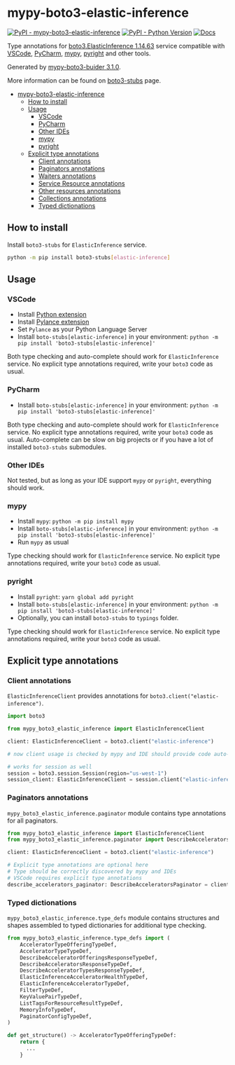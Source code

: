 # mypy-boto3-elastic-inference

[![PyPI - mypy-boto3-elastic-inference](https://img.shields.io/pypi/v/mypy-boto3-elastic-inference.svg?color=blue)](https://pypi.org/project/mypy-boto3-elastic-inference)
[![PyPI - Python Version](https://img.shields.io/pypi/pyversions/mypy-boto3-elastic-inference.svg?color=blue)](https://pypi.org/project/mypy-boto3-elastic-inference)
[![Docs](https://img.shields.io/readthedocs/mypy-boto3-builder.svg?color=blue)](https://mypy-boto3-builder.readthedocs.io/)

Type annotations for
[boto3.ElasticInference 1.14.63](https://boto3.amazonaws.com/v1/documentation/api/1.14.63/reference/services/elastic-inference.html#ElasticInference) service
compatible with
[VSCode](https://code.visualstudio.com/),
[PyCharm](https://www.jetbrains.com/pycharm/),
[mypy](https://github.com/python/mypy),
[pyright](https://github.com/microsoft/pyright)
and other tools.

Generated by [mypy-boto3-buider 3.1.0](https://github.com/vemel/mypy_boto3_builder).

More information can be found on [boto3-stubs](https://pypi.org/project/boto3-stubs/) page.

- [mypy-boto3-elastic-inference](#mypy-boto3-elastic-inference)
  - [How to install](#how-to-install)
  - [Usage](#usage)
    - [VSCode](#vscode)
    - [PyCharm](#pycharm)
    - [Other IDEs](#other-ides)
    - [mypy](#mypy)
    - [pyright](#pyright)
  - [Explicit type annotations](#explicit-type-annotations)
    - [Client annotations](#client-annotations)
    - [Paginators annotations](#paginators-annotations)
    - [Waiters annotations](#waiters-annotations)
    - [Service Resource annotations](#service-resource-annotations)
    - [Other resources annotations](#other-resources-annotations)
    - [Collections annotations](#collections-annotations)
    - [Typed dictionations](#typed-dictionations)

## How to install

Install `boto3-stubs` for `ElasticInference` service.

```bash
python -m pip install boto3-stubs[elastic-inference]
```

## Usage

### VSCode

- Install [Python extension](https://marketplace.visualstudio.com/items?itemName=ms-python.python)
- Install [Pylance extension](https://marketplace.visualstudio.com/items?itemName=ms-python.vscode-pylance)
- Set `Pylance` as your Python Language Server
- Install `boto-stubs[elastic-inference]` in your environment: `python -m pip install 'boto3-stubs[elastic-inference]'`

Both type checking and auto-complete should work for `ElasticInference` service.
No explicit type annotations required, write your `boto3` code as usual.

### PyCharm

- Install `boto-stubs[elastic-inference]` in your environment: `python -m pip install 'boto3-stubs[elastic-inference]'`

Both type checking and auto-complete should work for `ElasticInference` service.
No explicit type annotations required, write your `boto3` code as usual.
Auto-complete can be slow on big projects or if you have a lot of installed `boto3-stubs` submodules.

### Other IDEs

Not tested, but as long as your IDE support `mypy` or `pyright`, everything should work.

### mypy

- Install `mypy`: `python -m pip install mypy`
- Install `boto-stubs[elastic-inference]` in your environment: `python -m pip install 'boto3-stubs[elastic-inference]'`
- Run `mypy` as usual

Type checking should work for `ElasticInference` service.
No explicit type annotations required, write your `boto3` code as usual.

### pyright

- Install `pyright`: `yarn global add pyright`
- Install `boto-stubs[elastic-inference]` in your environment: `python -m pip install 'boto3-stubs[elastic-inference]'`
- Optionally, you can install `boto3-stubs` to `typings` folder.

Type checking should work for `ElasticInference` service.
No explicit type annotations required, write your `boto3` code as usual.

## Explicit type annotations

### Client annotations

`ElasticInferenceClient` provides annotations for `boto3.client("elastic-inference")`.

```python
import boto3

from mypy_boto3_elastic_inference import ElasticInferenceClient

client: ElasticInferenceClient = boto3.client("elastic-inference")

# now client usage is checked by mypy and IDE should provide code auto-complete

# works for session as well
session = boto3.session.Session(region="us-west-1")
session_client: ElasticInferenceClient = session.client("elastic-inference")
```

### Paginators annotations

`mypy_boto3_elastic_inference.paginator` module contains type annotations for all paginators.

```python
from mypy_boto3_elastic_inference import ElasticInferenceClient
from mypy_boto3_elastic_inference.paginator import DescribeAcceleratorsPaginator

client: ElasticInferenceClient = boto3.client("elastic-inference")

# Explicit type annotations are optional here
# Type should be correctly discovered by mypy and IDEs
# VSCode requires explicit type annotations
describe_accelerators_paginator: DescribeAcceleratorsPaginator = client.get_paginator("describe_accelerators")
```







### Typed dictionations

`mypy_boto3_elastic_inference.type_defs` module contains structures and shapes assembled
to typed dictionaries for additional type checking.

```python
from mypy_boto3_elastic_inference.type_defs import (
    AcceleratorTypeOfferingTypeDef,
    AcceleratorTypeTypeDef,
    DescribeAcceleratorOfferingsResponseTypeDef,
    DescribeAcceleratorsResponseTypeDef,
    DescribeAcceleratorTypesResponseTypeDef,
    ElasticInferenceAcceleratorHealthTypeDef,
    ElasticInferenceAcceleratorTypeDef,
    FilterTypeDef,
    KeyValuePairTypeDef,
    ListTagsForResourceResultTypeDef,
    MemoryInfoTypeDef,
    PaginatorConfigTypeDef,
)

def get_structure() -> AcceleratorTypeOfferingTypeDef:
    return {
      ...
    }
```
